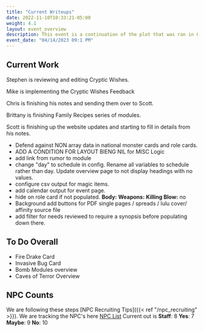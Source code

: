 ```yaml
---
title: "Current Writeups"
date: 2022-11-10T10:33:21-05:00
weight: 4.1
layout: event_overview
description: This event is a continuation of the plot that was ran in October with the Bloody Fist orcs seeking revenge for the loss of Stonewood. The players have their first chance to kill a Bloody Fist general.
event_date: "04/14/2023 09:1 PM"
---
```


## Current Work

Stephen is reviewing and editing Cryptic Wishes.

Mike is implementing the Cryptic Wishes Feedback

Chris is finishing his notes and sending them over to Scott. 

Brittany is finishing Family Recipes series of modules.

Scott is finishing up the website updates and starting to fill in details from his notes. 

- Defend against NON array data in national monster cards and role cards. 
- ADD A CONDITION FOR LAYOUT BIENG NIL for MISC Logic
- add link from rumor to module
- change "day" to schedule in config. Rename all variables to schedule rather than day. Update overview page to not display headings with no values. 
- configure csv output for magic items. 
- add calendar output for event page.
- hide on role card if not populated.  **Body:** **Weapons:** **Killing Blow:** no
- Background add buttons for PDF single pages / spreads / lulu cover/ affinity source file
- add filter for needs reviewed to require a synopsis before populating down there. 

## To Do Overall

- Fire Drake Card
- Invasive Bug Card
- Bomb Modules overview
- Caves of Terror Overview

## NPC Counts

We are following these steps [NPC Recruiting Tips]({{< ref "/npc_recruiting" >}}). We are tracking the NPC's here [NPC List](https://docs.google.com/spreadsheets/d/1qPlTTxmLeDLNY4oV24XtBvq1R2pDP24zN7uZtj_gsJk/edit#gid=0) Current out is **Staff**: 8  **Yes**: 7  **Maybe**: 9 **No**: 10 
